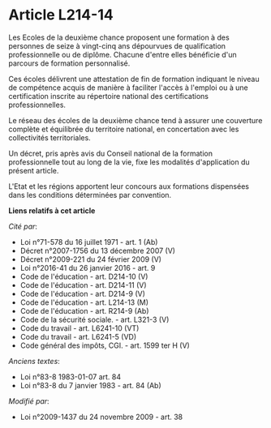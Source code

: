 # Article L214-14

Les Ecoles de la deuxième chance proposent une formation à des personnes de seize à vingt-cinq ans dépourvues de
qualification professionnelle ou de diplôme. Chacune d'entre elles bénéficie d'un parcours de formation personnalisé.

Ces écoles délivrent une attestation de fin de formation indiquant le niveau de compétence acquis de manière à faciliter
l'accès à l'emploi ou à une certification inscrite au répertoire national des certifications professionnelles.

Le réseau des écoles de la deuxième chance tend à assurer une couverture complète et équilibrée du territoire national, en
concertation avec les collectivités territoriales. 

Un décret, pris après avis du Conseil national de la formation professionnelle tout au long de la vie, fixe les modalités
d'application du présent article.

L'Etat et les régions apportent leur concours aux formations dispensées dans les conditions déterminées par convention.

**Liens relatifs à cet article**

_Cité par_:

  - Loi n°71-578 du 16 juillet 1971 - art. 1 (Ab)
  - Décret n°2007-1756 du 13 décembre 2007 (V)
  - Décret n°2009-221 du 24 février 2009 (V)
  - Loi n°2016-41 du 26 janvier 2016 - art. 9
  - Code de l'éducation - art. D214-10 (V)
  - Code de l'éducation - art. D214-11 (V)
  - Code de l'éducation - art. D214-9 (V)
  - Code de l'éducation - art. L214-13 (M)
  - Code de l'éducation - art. R214-9 (Ab)
  - Code de la sécurité sociale. - art. L321-3 (V)
  - Code du travail - art. L6241-10 (VT)
  - Code du travail - art. L6241-5 (VD)
  - Code général des impôts, CGI. - art. 1599 ter H (V)

_Anciens textes_:

  - Loi n°83-8 1983-01-07 art. 84
  - Loi n°83-8 du 7 janvier 1983 - art. 84 (Ab)

_Modifié par_:

  - Loi n°2009-1437 du 24 novembre 2009 - art. 38

